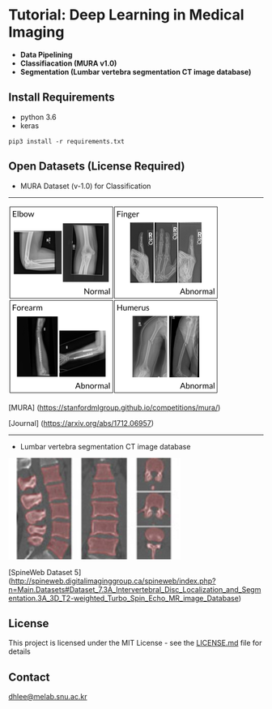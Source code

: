 # Tutorial: Deep Learning in Medical Imaging 

- **Data Pipelining**
- **Classifiacation (MURA v1.0)**
- **Segmentation (Lumbar vertebra segmentation CT image database)**


## Install Requirements

- python 3.6
- keras
```
pip3 install -r requirements.txt
```

## Open Datasets (License Required)

- MURA Dataset (v-1.0) for Classification
---
![MURA Dataset](./assets/title/MURA.png)


[MURA] (https://stanfordmlgroup.github.io/competitions/mura/)

[Journal] (https://arxiv.org/abs/1712.06957)


---
- Lumbar vertebra segmentation CT image database

![Lumbar vertebra segmentation CT image database](./assets/title/DatabaseVertebraSegmentation.jpg)


[SpineWeb Dataset 5] (http://spineweb.digitalimaginggroup.ca/spineweb/index.php?n=Main.Datasets#Dataset_7.3A_Intervertebral_Disc_Localization_and_Segmentation.3A_3D_T2-weighted_Turbo_Spin_Echo_MR_image_Database)


## License

This project is licensed under the MIT License - see the [LICENSE.md](LICENSE.md) file for details

## Contact

dhlee@melab.snu.ac.kr

